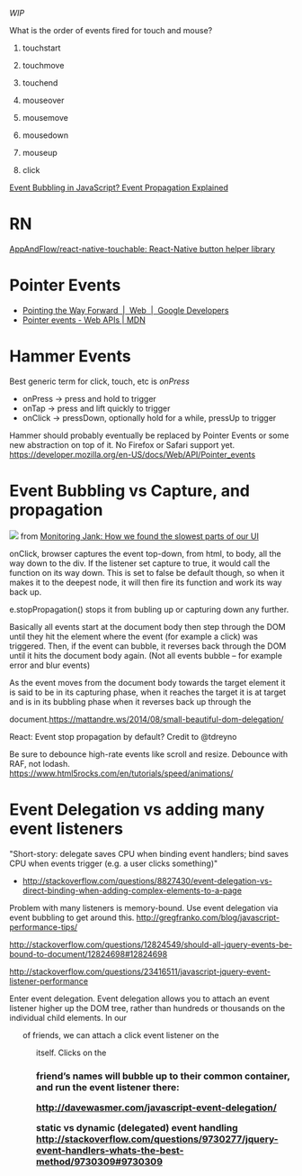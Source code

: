 _WIP_

What is the order of events fired for touch and mouse?
1. touchstart
2. touchmove
3. touchend

4. mouseover
5. mousemove
6. mousedown
7. mouseup

8. click

[Event Bubbling in JavaScript? Event Propagation Explained](https://www.sitepoint.com/event-bubbling-javascript/)

# RN
[AppAndFlow/react-native-touchable: React-Native button helper library](https://github.com/AppAndFlow/react-native-touchable)

# Pointer Events
- [Pointing the Way Forward  |  Web  |  Google Developers](https://developers.google.com/web/updates/2016/10/pointer-events)
- [Pointer events - Web APIs | MDN](https://developer.mozilla.org/en-US/docs/Web/API/Pointer_events)

# Hammer Events

Best generic term for click, touch, etc is *onPress*

- onPress -> press and hold to trigger
- onTap -> press and lift quickly to trigger
- onClick -> pressDown, optionally hold for a while, pressUp to trigger

Hammer should probably eventually be replaced by Pointer Events or some new abstraction on top of it. No Firefox or Safari support yet. https://developer.mozilla.org/en-US/docs/Web/API/Pointer_events

# Event Bubbling vs Capture, and propagation

![](https://cdn-images-1.medium.com/max/2000/1*RFoWN84SnVea2paCDehHSw.png)
from [Monitoring Jank: How we found the slowest parts of our UI](https://fulcrum.lever.co/monitoring-jank-how-we-found-the-slowest-parts-of-our-ui-b6ffd7386896)

onClick, browser captures the event top-down, from html, to body, all the way down to the div. If the listener set capture to true, it would call the function on its way down. This is set to false be default though, so when it makes it to the deepest node, it will then fire its function and work its way back up.

e.stopPropagation() stops it from bubling up or capturing down any further.

Basically all events start at the document body then step through the DOM until they hit the element where the event (for example a click) was triggered. Then, if the event can bubble, it reverses back through the DOM until it hits the document body again. (Not all events bubble – for example error and blur events)

As the event moves from the document body towards the target element it is said to be in its capturing phase, when it reaches the target it is at target and is in its bubbling phase when it reverses back up through the

document.https://mattandre.ws/2014/08/small-beautiful-dom-delegation/

React: Event stop propagation by default? Credit to @tdreyno

Be sure to debounce high-rate events like scroll and resize. Debounce with RAF, not lodash. https://www.html5rocks.com/en/tutorials/speed/animations/

# Event Delegation vs adding many event listeners

"Short-story: delegate saves CPU when binding event handlers; bind saves CPU when events trigger (e.g. a user clicks something)"
- http://stackoverflow.com/questions/8827430/event-delegation-vs-direct-binding-when-adding-complex-elements-to-a-page

Problem with many listeners is memory-bound. Use event delegation via event bubbling to get around this. http://gregfranko.com/blog/javascript-performance-tips/


http://stackoverflow.com/questions/12824549/should-all-jquery-events-be-bound-to-document/12824698#12824698

http://stackoverflow.com/questions/23416511/javascript-jquery-event-listener-performance

Enter event delegation. Event delegation allows you to attach an event listener higher up the DOM tree, rather than hundreds or thousands on the individual child elements. In our <ul> of friends, we can attach a click event listener on the <ul> itself. Clicks on the <h3> friend’s names will bubble up to their common container, and run the event listener there:

http://davewasmer.com/javascript-event-delegation/


static vs dynamic (delegated) event handling
http://stackoverflow.com/questions/9730277/jquery-event-handlers-whats-the-best-method/9730309#9730309
